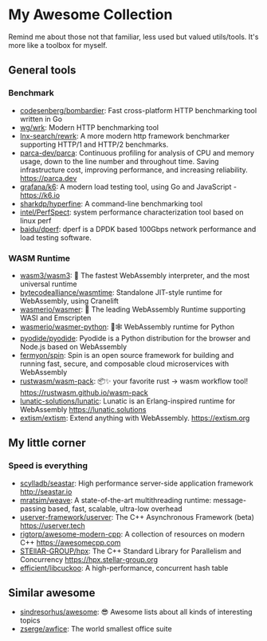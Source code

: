 # My Awesome Collection

Remind me about those not that familiar, less used but valued utils/tools. It's
more like a toolbox for myself.

## General tools

### Benchmark

- [codesenberg/bombardier](https://github.com/codesenberg/bombardier): Fast
  cross-platform HTTP benchmarking tool written in Go
- [wg/wrk](https://github.com/wg/wrk): Modern HTTP benchmarking tool
- [lnx-search/rewrk](https://github.com/lnx-search/rewrk): A more modern http
  framework benchmarker supporting HTTP/1 and HTTP/2 benchmarks.
- [parca-dev/parca](https://github.com/parca-dev/parca): Continuous profiling
  for analysis of CPU and memory usage, down to the line number and throughout
  time. Saving infrastructure cost, improving performance, and increasing
  reliability. <https://parca.dev>
- [grafana/k6](https://github.com/grafana/k6): A modern load testing tool, using
  Go and JavaScript - https://k6.io
- [sharkdp/hyperfine](https://github.com/sharkdp/hyperfine): A command-line
  benchmarking tool
- [intel/PerfSpect](https://github.com/intel/PerfSpect): system performance
  characterization tool based on linux perf
- [baidu/dperf](https://github.com/baidu/dperf): dperf is a DPDK based 100Gbps
  network performance and load testing software.

### WASM Runtime

- [wasm3/wasm3](https://github.com/wasm3/wasm3): 🚀 The fastest WebAssembly
  interpreter, and the most universal runtime
- [bytecodealliance/wasmtime](https://github.com/bytecodealliance/wasmtime):
  Standalone JIT-style runtime for WebAssembly, using Cranelift
- [wasmerio/wasmer](https://github.com/wasmerio/wasmer): 🚀 The leading
  WebAssembly Runtime supporting WASI and Emscripten
- [wasmerio/wasmer-python](https://github.com/wasmerio/wasmer-python): 🐍🕸
  WebAssembly runtime for Python
- [pyodide/pyodide](https://github.com/pyodide/pyodide): Pyodide is a Python
  distribution for the browser and Node.js based on WebAssembly
- [fermyon/spin](https://github.com/fermyon/spin): Spin is an open source
  framework for building and running fast, secure, and composable cloud
  microservices with WebAssembly
- [rustwasm/wasm-pack](https://github.com/rustwasm/wasm-pack): 📦✨ your
  favorite rust -> wasm workflow tool! <https://rustwasm.github.io/wasm-pack>
- [lunatic-solutions/lunatic](https://github.com/lunatic-solutions/lunatic):
  Lunatic is an Erlang-inspired runtime for WebAssembly
  <https://lunatic.solutions>
- [extism/extism](https://github.com/extism/extism): Extend anything with
  WebAssembly. <https://extism.org>

## My little corner

### Speed is everything

- [scylladb/seastar](https://github.com/scylladb/seastar): High performance
  server-side application framework <http://seastar.io>
- [mratsim/weave](https://github.com/mratsim/weave): A state-of-the-art
  multithreading runtime: message-passing based, fast, scalable, ultra-low
  overhead
- [userver-framework/userver](https://github.com/userver-framework/userver): The
  C++ Asynchronous Framework (beta) <https://userver.tech>
- [rigtorp/awesome-modern-cpp](https://github.com/rigtorp/awesome-modern-cpp): A
  collection of resources on modern C++ <https://awesomecpp.com>
- [STEllAR-GROUP/hpx](https://github.com/STEllAR-GROUP/hpx): The C++ Standard
  Library for Parallelism and Concurrency <https://hpx.stellar-group.org>
- [efficient/libcuckoo](https://github.com/efficient/libcuckoo): A
  high-performance, concurrent hash table

## Similar awesome

- [sindresorhus/awesome](https://github.com/sindresorhus/awesome): 😎 Awesome
  lists about all kinds of interesting topics
- [zserge/awfice](https://github.com/zserge/awfice): The world smallest office
  suite
